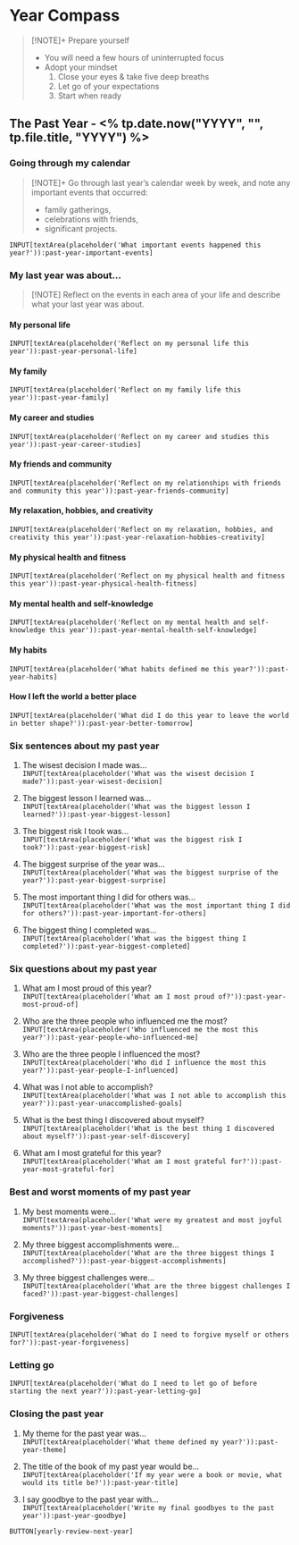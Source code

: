 # Year Compass 

> [!NOTE]+ Prepare yourself
> - You will need a few hours of uninterrupted focus 
> - Adopt your mindset
>     1. Close your eyes & take five deep breaths
>     2. Let go of your expectations 
>     3. Start when ready

## The Past Year - <% tp.date.now("YYYY", "", tp.file.title, "YYYY") %>

### Going through my calendar 
> [!NOTE]+ Go through last year’s calendar week by week, and note any important events that occurred:
> - family gatherings,
> - celebrations with friends,
> - significant projects.

`INPUT[textArea(placeholder('What important events happened this year?')):past-year-important-events]`

### My last year was about...

> [!NOTE] Reflect on the events in each area of your life and describe what your last year was about.

#### My personal life
`INPUT[textArea(placeholder('Reflect on my personal life this year')):past-year-personal-life]`

#### My family
`INPUT[textArea(placeholder('Reflect on my family life this year')):past-year-family]`

#### My career and studies
`INPUT[textArea(placeholder('Reflect on my career and studies this year')):past-year-career-studies]`

#### My friends and community
`INPUT[textArea(placeholder('Reflect on my relationships with friends and community this year')):past-year-friends-community]`

#### My relaxation, hobbies, and creativity
`INPUT[textArea(placeholder('Reflect on my relaxation, hobbies, and creativity this year')):past-year-relaxation-hobbies-creativity]`

#### My physical health and fitness
`INPUT[textArea(placeholder('Reflect on my physical health and fitness this year')):past-year-physical-health-fitness]`

#### My mental health and self-knowledge
`INPUT[textArea(placeholder('Reflect on my mental health and self-knowledge this year')):past-year-mental-health-self-knowledge]`

#### My habits
`INPUT[textArea(placeholder('What habits defined me this year?')):past-year-habits]`

#### How I left the world a better place
`INPUT[textArea(placeholder('What did I do this year to leave the world in better shape?')):past-year-better-tomorrow]`


### Six sentences about my past year

1. The wisest decision I made was...  
`INPUT[textArea(placeholder('What was the wisest decision I made?')):past-year-wisest-decision]`

2. The biggest lesson I learned was...  
`INPUT[textArea(placeholder('What was the biggest lesson I learned?')):past-year-biggest-lesson]`

3. The biggest risk I took was...  
`INPUT[textArea(placeholder('What was the biggest risk I took?')):past-year-biggest-risk]`

4. The biggest surprise of the year was...  
`INPUT[textArea(placeholder('What was the biggest surprise of the year?')):past-year-biggest-surprise]`

5. The most important thing I did for others was...  
`INPUT[textArea(placeholder('What was the most important thing I did for others?')):past-year-important-for-others]`

6. The biggest thing I completed was...  
`INPUT[textArea(placeholder('What was the biggest thing I completed?')):past-year-biggest-completed]`


### Six questions about my past year

1. What am I most proud of this year?  
`INPUT[textArea(placeholder('What am I most proud of?')):past-year-most-proud-of]`

2. Who are the three people who influenced me the most?  
`INPUT[textArea(placeholder('Who influenced me the most this year?')):past-year-people-who-influenced-me]`

3. Who are the three people I influenced the most?  
`INPUT[textArea(placeholder('Who did I influence the most this year?')):past-year-people-I-influenced]`

4. What was I not able to accomplish?  
`INPUT[textArea(placeholder('What was I not able to accomplish this year?')):past-year-unaccomplished-goals]`

5. What is the best thing I discovered about myself?  
`INPUT[textArea(placeholder('What is the best thing I discovered about myself?')):past-year-self-discovery]`

6. What am I most grateful for this year?  
`INPUT[textArea(placeholder('What am I most grateful for?')):past-year-most-grateful-for]`


### Best and worst moments of my past year

1. My best moments were...  
`INPUT[textArea(placeholder('What were my greatest and most joyful moments?')):past-year-best-moments]`

2. My three biggest accomplishments were...  
`INPUT[textArea(placeholder('What are the three biggest things I accomplished?')):past-year-biggest-accomplishments]`

3. My three biggest challenges were...  
`INPUT[textArea(placeholder('What are the three biggest challenges I faced?')):past-year-biggest-challenges]`


### Forgiveness
`INPUT[textArea(placeholder('What do I need to forgive myself or others for?')):past-year-forgiveness]`

### Letting go
`INPUT[textArea(placeholder('What do I need to let go of before starting the next year?')):past-year-letting-go]`


### Closing the past year

1. My theme for the past year was...  
`INPUT[textArea(placeholder('What theme defined my year?')):past-year-theme]`

2. The title of the book of my past year would be...  
`INPUT[textArea(placeholder('If my year were a book or movie, what would its title be?')):past-year-title]`

3. I say goodbye to the past year with...  
`INPUT[textArea(placeholder('Write my final goodbyes to the past year')):past-year-goodbye]`

`BUTTON[yearly-review-next-year]`